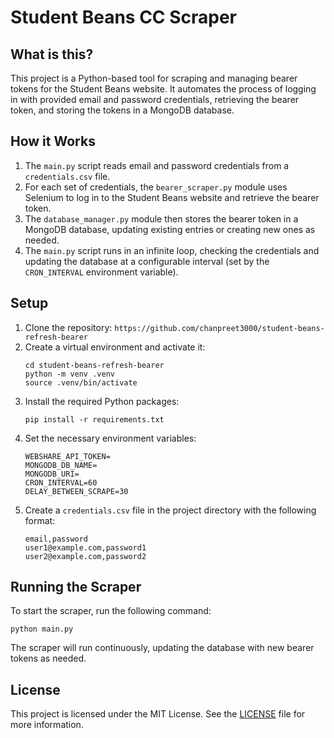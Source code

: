 # Student Beans CC Scraper

## What is this?
This project is a Python-based tool for scraping and managing bearer tokens for the Student Beans website. It automates the process of logging in with provided email and password credentials, retrieving the bearer token, and storing the tokens in a MongoDB database.

## How it Works
1. The `main.py` script reads email and password credentials from a `credentials.csv` file.
2. For each set of credentials, the `bearer_scraper.py` module uses Selenium to log in to the Student Beans website and retrieve the bearer token.
3. The `database_manager.py` module then stores the bearer token in a MongoDB database, updating existing entries or creating new ones as needed.
4. The `main.py` script runs in an infinite loop, checking the credentials and updating the database at a configurable interval (set by the `CRON_INTERVAL` environment variable).

## Setup
1. Clone the repository: `https://github.com/chanpreet3000/student-beans-refresh-bearer`
2. Create a virtual environment and activate it:
   ```
   cd student-beans-refresh-bearer
   python -m venv .venv
   source .venv/bin/activate
   ```
3. Install the required Python packages:
   ```
   pip install -r requirements.txt
   ```
4. Set the necessary environment variables:
   ```
   WEBSHARE_API_TOKEN=
   MONGODB_DB_NAME=
   MONGODB_URI=
   CRON_INTERVAL=60
   DELAY_BETWEEN_SCRAPE=30
   ```
5. Create a `credentials.csv` file in the project directory with the following format:
   ```
   email,password
   user1@example.com,password1
   user2@example.com,password2
   ```

## Running the Scraper
To start the scraper, run the following command:
```
python main.py
```
The scraper will run continuously, updating the database with new bearer tokens as needed.

## License
This project is licensed under the MIT License. See the [LICENSE](LICENSE) file for more information.